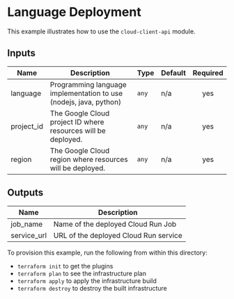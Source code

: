 # Language Deployment

This example illustrates how to use the `cloud-client-api` module.

<!-- BEGINNING OF PRE-COMMIT-TERRAFORM DOCS HOOK -->
## Inputs

| Name | Description | Type | Default | Required |
|------|-------------|------|---------|:--------:|
| language | Programming language implementation to use (nodejs, java, python) | `any` | n/a | yes |
| project\_id | The Google Cloud project ID where resources will be deployed. | `any` | n/a | yes |
| region | The Google Cloud region where resources will be deployed. | `any` | n/a | yes |

## Outputs

| Name | Description |
|------|-------------|
| job\_name | Name of the deployed Cloud Run Job |
| service\_url | URL of the deployed Cloud Run service |

<!-- END OF PRE-COMMIT-TERRAFORM DOCS HOOK -->
To provision this example, run the following from within this directory:
- `terraform init` to get the plugins
- `terraform plan` to see the infrastructure plan
- `terraform apply` to apply the infrastructure build
- `terraform destroy` to destroy the built infrastructure
